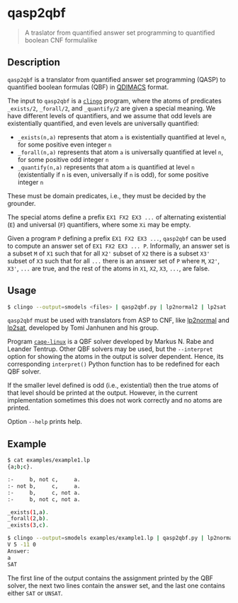 # qasp2qbf
> A traslator from quantified answer set programming to quantified boolean CNF formulalike

## Description
`qasp2qbf` is a translator from quantified answer set programming (QASP) 
to quantified boolean formulas (QBF) in [QDIMACS](http://www.qbflib.org/qdimacs.html) format.

The input to `qasp2qbf` is a [`clingo`](https://potassco.org/clingo/) program, 
where the atoms of predicates `_exists/2`, `_forall/2`, and `_quantify/2` are given a special meaning.
We have different levels of quantifiers, and we assume that odd levels are existentially quantified, 
and even levels are universally quantified:
* `_exists(n,a)` represents that atom `a` is existentially quantified at level `n`, for some positive even integer `n`
* `_forall(n,a)` represents that atom `a` is universally quantified at level `n`, for some positive odd integer `n`
* `_quantify(n,a)` represents that atom `a` is quantified at level `n` (existentially if `n` is even, universally if `n` is odd), for some positive integer `n`

These must be domain predicates, i.e., they must be decided by the grounder.

The special atoms define a prefix `EX1 FX2 EX3 ...` of 
alternating existential (`E`) and universal (`F`) quantifiers, 
where some `Xi` may be empty.

Given a program `P` defining a prefix `EX1 FX2 EX3 ...`, 
`qasp2qbf` can be used to compute 
an answer set of `EX1 FX2 EX3 ... P`.
Informally, an answer set is a subset `M` of `X1` such that 
for all `X2'` subset of `X2` there is a subset `X3'` subset of `X3` such that 
for all `...` there is an answer set of `P`
where `M`, `X2'`, `X3'`, `...` are true, 
and the rest of the atoms in `X1`, `X2`, `X3`, `...`, are false.

## Usage
```bash
$ clingo --output=smodels <files> | qasp2qbf.py | lp2normal2 | lp2sat | qasp2qbf.py --cnf2qdimacs | caqe-linux | qasp2qbf.py --interpret
```

`qasp2qbf` must be used with translators from ASP to CNF, like
[lp2normal](http://research.ics.aalto.fi/software/asp/lp2normal/) and
[lp2sat](http://research.ics.aalto.fi/software/asp/lp2sat/), 
developed by Tomi Janhunen and his group.

Program [`caqe-linux`](https://www.react.uni-saarland.de/publications/RT15.html)
is a QBF solver developed by Markus N. Rabe and Leander Tentrup.
Other QBF solvers may be used, but the `--interpret` option for showing the atoms in the output is solver dependent.
Hence, its corresponding `interpret()` Python function has to be redefined for each QBF solver.

If the smaller level defined is odd (i.e., existential)
then the true atoms of that level should be printed at the output.
However, in the current implementation sometimes this does not work correctly and no atoms are printed.


Option `--help` prints help.

## Example
```bash
$ cat examples/example1.lp
{a;b;c}.

:-     b, not c,     a.
:- not b,     c,     a.
:-     b,     c, not a.
:-     b, not c, not a.

_exists(1,a).
_forall(2,b).
_exists(3,c).

$ clingo --output=smodels examples/example1.lp | qasp2qbf.py | lp2normal2 | lp2sat | qasp2qbf.py --cnf2qdimacs | caqe-linux --partial-assignments | qasp2qbf.py --interpret
V 5 -11 0
Answer:
a
SAT
```

The first line of the output contains the assignment printed by the QBF solver, 
the next two lines contain the answer set, 
and the last one contains either `SAT` or `UNSAT`.
